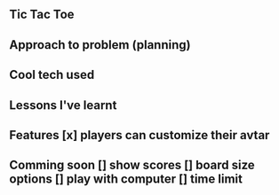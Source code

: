 Tic Tac Toe
---
Approach to problem (planning)
---
Cool tech used
---
Lessons I've learnt
---
Features
[x] players can customize their avtar
---
Comming soon 
[] show scores
[] board size options
[] play with computer
[] time limit
---
